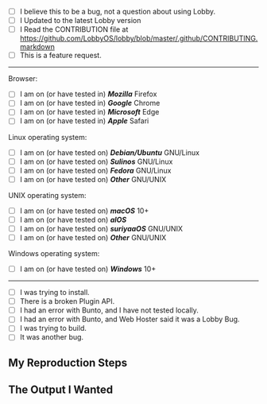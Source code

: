 <!--
  Hi! Thanks for considering to file a bug with Lobby. Please take the time to
  answer the basic questions. You can convert `[ ]` into `[x]` to check boxes (or submit
  and check.) If there is no need for certain fields like output and redirection, please delete
  those headers before submitting. We know not all tickets require those steps.
  Otherwise, please try to be as detailed as possible.
  
  If you are unsure this is a bug in Lobby, or this is a bug caused
  by a plugin that isn't directly related to Lobby, or if this is just
  a generic usage question, please consider asking your question at
  https://gitter.im/subins2000/lobby where non-bug questions go.
  
  Thanks!
-->

- [ ] I believe this to be a bug, not a question about using Lobby.
- [ ] I Updated to the latest Lobby version
- [ ] I Read the CONTRIBUTION file at https://github.com/LobbyOS/lobby/blob/master/.github/CONTRIBUTING.markdown
- [ ] This is a feature request.

---

Browser:
- [ ] I am on (or have tested in) ***Mozilla*** Firefox
- [ ] I am on (or have tested in) ***Google*** Chrome
- [ ] I am on (or have tested in) ***Microsoft*** Edge
- [ ] I am on (or have tested in) ***Apple*** Safari

Linux operating system:
- [ ] I am on (or have tested on) ***Debian/Ubuntu*** GNU/Linux
- [ ] I am on (or have tested on) ***Sulinos*** GNU/Linux
- [ ] I am on (or have tested on) ***Fedora*** GNU/Linux
- [ ] I am on (or have tested on) ***Other*** GNU/UNIX

UNIX operating system:
- [ ] I am on (or have tested on) ***macOS*** 10+
- [ ] I am on (or have tested on) ***alOS***
- [ ] I am on (or have tested on) ***suriyaaOS*** GNU/UNIX
- [ ] I am on (or have tested on) ***Other*** GNU/UNIX

Windows operating system:
- [ ] I am on (or have tested on) ***Windows*** 10+

<!--
  Other GNU/Linux includes Scientific GNU/Linux, CentOS GNU/Linux, and others.
  If you are on a minor sub-distro (such as ElementaryOS which does not diverge from
  Ubuntu much, please check the parent distro. Kubuntu, Edubuntu, Lubuntu should
  also be flagged as Ubuntu as their packages come from upstream Ubuntu.
-->

---

- [ ] I was trying to install.
- [ ] There is a broken Plugin API.
- [ ] I had an error with Bunto, and I have not tested locally.
- [ ] I had an error with Bunto, and Web Hoster said it was a Lobby Bug.
- [ ] I was trying to build.
- [ ] It was another bug.

## My Reproduction Steps
<!--
  Insert the steps you took to for this problem to exist. Such as the
  directories you created and, the full command you ran, and include any
  plugins you have installed, this is very important.
  
  If your steps are complicated, you can also submit a Github
  repository (please no zips, they will be removed and rejected by maintainers,)
  and just supply a command for us to reproduce it ourselves.
-->

## The Output I Wanted
<!-- 
  Insert the output from the command. Alter it as little as you can.
  The minimum should be personal information. Though we normally don't log
  anything like that so there should be no need to alter it.
-->

